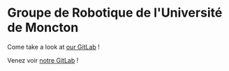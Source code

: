 # Groupe de Robotique de l'Université de Moncton

Come take a look at [our GitLab](https://gitlab.com/grumoncton) ! 

Venez voir [notre GitLab](https://gitlab.com/grumoncton) !
